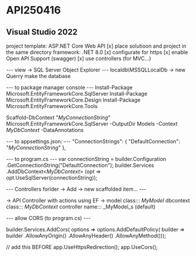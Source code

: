 # API250416

## Visual Studio 2022
project template: ASP.NET Core Web API
[x] place solutioon and project in the same directory
framework: .NET 8.0
[x] configurate for https
[x] enable Open API Support (swagger)
[x] use controllers (for MVC...)

--- view ->  SQL Server Object Explorer --- 
localdb\MSSQLLocalDb -> new Querry
<magic>make the database</magic> 

--- to package manager console ---
Install-Package Microsoft.EntityFrameworkCore.SqlServer
Install-Package Microsoft.EntityFrameworkCore.Design
Install-Package Microsoft.EntityFrameworkCore.Tools

Scaffold-DbContext "_MyConnectionString_" Microsoft.EntityFrameworkCore.SqlServer -OutputDir Models -Context _MyDbContext_ -DataAnnotations

--- to appsettings.json: ---
"ConnectionStrings": {
    "DefaultConnection": "_MyConnectionString_"
  },

--- to program.cs ---
var connectionString = builder.Configuration
	.GetConnectionString("DefaultConnection");
builder.Services
	.AddDbContext<_MyDbContext_>
	(opt => opt.UseSqlServer(connectionString));
	
--- Controllers forlder -> Add -> new scaffolded item... ---

-> API Controller with actions using EF ->
model class::: _MyModel_
dbcontext class::: _MyDbContext_
controller name::: _MyModel_s (default)

--- allow CORS (to program.cs) ---

builder.Services.AddCors(
    options => options.AddDefaultPolicy(
        builder => builder
        .AllowAnyOrigin()
        .AllowAnyHeader()
        .AllowAnyMethod()));

// add this BEFORE app.UseHttpsRedirection();
app.UseCors();